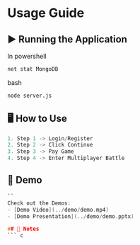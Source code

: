 # Usage Guide

## ▶️ Running the Application
In powershell
``` c
net stat MongoDB
```
bash
``` bash
node server.js
```

## 🖥️ How to Use
``` c
1. Step 1 -> Login/Register
2. Step 2 -> Click Continue
3. Step 3 -> Pay Game
4. Step 4 -> Enter Multiplayer Battle
```
## 🎥 Demo
``` c
``
Check out the Demos: 
- [Demo Video](../demo/demo.mp4)
- [Demo Presentation](../demo/demo.pptx)

## 📌 Notes
``` c

```
